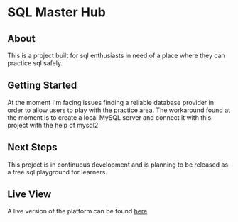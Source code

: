 # SQL Master Hub

## About
This is a project built for sql enthusiasts in need of a place where they can practice sql safely.

## Getting Started
At the moment I'm facing issues finding a reliable database provider in order to allow users to play with the practice area. The workaround found at the moment is to create a local MySQL server and connect it with this project with the help of mysql2

## Next Steps
This project is in continuous development and is planning to be released as a free sql playground for learners. 

## Live View
A live version of the platform can be found [here](https://sql-master-hub.vercel.app/)